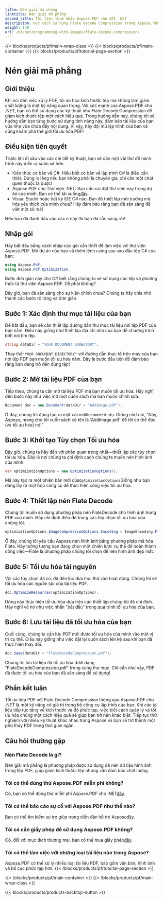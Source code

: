 ```yaml
---
title: Nén giải mã phẳng
linktitle: Nén giải mã phẳng
second_title: Tài liệu tham khảo Aspose.PDF cho API .NET
description: Học cách sử dụng Flate Decode Compression trong Aspose.PDF cho .NET. Tối ưu hóa kích thước tệp PDF hiệu quả với hướng dẫn từng bước này.
weight: 140
url: /vi/net/programming-with-images/flate-decode-compression/
---
```


{{< blocks/products/pf/main-wrap-class >}}
{{< blocks/products/pf/main-container >}}
{{< blocks/products/pf/tutorial-page-section >}}

# Nén giải mã phẳng

## Giới thiệu

Khi nói đến việc xử lý PDF, tối ưu hóa kích thước tệp mà không làm giảm chất lượng là một kỹ năng quan trọng. Với sức mạnh của Aspose.PDF cho .NET, bạn có thể sử dụng các kỹ thuật như Flate Decode Compression để giảm kích thước tệp một cách hiệu quả. Trong hướng dẫn này, chúng tôi sẽ hướng dẫn bạn từng bước sử dụng tính năng này, đảm bảo tài liệu của bạn vừa nhẹ vừa chứa đầy nội dung. Vì vậy, hãy đội mũ lập trình của bạn và cùng khám phá thế giới tối ưu hóa PDF!

## Điều kiện tiên quyết

Trước khi đi sâu vào các chi tiết kỹ thuật, bạn sẽ cần một vài thứ để hành trình này diễn ra suôn sẻ hơn:

- Kiến thức cơ bản về C#: Hiểu biết cơ bản về lập trình C# là điều cần thiết. Đừng lo lắng nếu bạn không phải là chuyên gia; chỉ cần một chút quen thuộc là được!
-  Aspose.PDF cho Thư viện .NET: Bạn cần cài đặt thư viện này trong dự án của mình. Bạn có thể tải xuống[đây](https://releases.aspose.com/pdf/net/).
- Visual Studio hoặc bất kỳ IDE C# nào: Bạn đã thiết lập môi trường mã hóa yêu thích của mình chưa? Hãy đảm bảo rằng bạn đã sẵn sàng để viết một số mã!

Nếu bạn đã đánh dấu vào các ô này thì bạn đã sẵn sàng rồi!

## Nhập gói

Hãy bắt đầu bằng cách nhập các gói cần thiết để làm việc với thư viện Aspose.PDF. Mở dự án của bạn và thêm lệnh using sau vào đầu tệp C# của bạn:

```csharp
using Aspose.Pdf;
using Aspose.Pdf.Optimization;
```

Bước đơn giản này cho C# biết rằng chúng ta sẽ sử dụng các lớp và phương thức từ thư viện Aspose.PDF. Dễ phải không?

Bây giờ, bạn đã sẵn sàng cho sự kiện chính chưa? Chúng ta hãy chia nhỏ thành các bước rõ ràng và đơn giản.

## Bước 1: Xác định thư mục tài liệu của bạn

Để bắt đầu, bạn sẽ cần thiết lập đường dẫn thư mục tài liệu nơi tệp PDF của bạn nằm. Điều này giống như thiết lập địa chỉ nhà của bạn để chương trình biết nơi tìm tệp.

```csharp
string dataDir = "YOUR DOCUMENT DIRECTORY";
```
 Thay thế`"YOUR DOCUMENT DIRECTORY"` với đường dẫn thực tế trên máy của bạn nơi tệp PDF bạn muốn tối ưu hóa nằm. Đây là bước đầu tiên để đảm bảo rằng bạn đang trỏ đến đúng tệp!

## Bước 2: Mở tài liệu PDF của bạn

Tiếp theo, chúng ta cần mở tài liệu PDF mà bạn muốn tối ưu hóa. Hãy nghĩ đến bước này như việc mở một cuốn sách mà bạn muốn chỉnh sửa.

```csharp
Document doc = new Document(dataDir + "AddImage.pdf");
```
 Ở đây, chúng tôi đang tạo ra một cái mới`Document`Ví dụ. Giống như nói, “Này, Aspose, mang cho tôi cuốn sách có tên là 'AddImage.pdf' để tôi có thể đọc (và tối ưu hóa) nó!”

## Bước 3: Khởi tạo Tùy chọn Tối ưu hóa

Bây giờ, chúng ta hãy đến với phần quan trọng nhất—thiết lập các tùy chọn tối ưu hóa. Đây là nơi chúng ta chỉ định cách chúng ta muốn nén hình ảnh của mình.

```csharp
var optimizationOptions = new OptimizationOptions();
```
 Mã này tạo ra một phiên bản mới của`OptimizationOptions`Giống như bạn đang lấy ra một hộp công cụ để thực hiện công việc tối ưu hóa.

## Bước 4: Thiết lập nén Flate Decode

Chúng tôi muốn sử dụng phương pháp nén FlateDecode cho hình ảnh trong PDF của mình. Hãy chỉ định điều đó trong các tùy chọn tối ưu hóa của chúng tôi.

```csharp
optimizationOptions.ImageCompressionOptions.Encoding = ImageEncoding.Flate;
```
Ở đây, chúng tôi yêu cầu Aspose nén hình ảnh bằng phương pháp mã hóa Flate. Hãy tưởng tượng bạn đang chọn một chiến lược cụ thể để hoàn thành công việc—Flate là phương pháp chúng tôi chọn để nén hình ảnh đẹp mắt.

## Bước 5: Tối ưu hóa tài nguyên

Với các tùy chọn đã có, đã đến lúc đưa mọi thứ vào hoạt động. Chúng tôi sẽ tối ưu hóa các nguồn lực của tài liệu PDF.

```csharp
doc.OptimizeResources(optimizationOptions);
```
Dòng này thực hiện tối ưu hóa dựa trên các thiết lập chúng tôi đã chỉ định. Hãy nghĩ về nó như việc nhấn "bắt đầu" trong quá trình tối ưu hóa của bạn.

## Bước 6: Lưu tài liệu đã tối ưu hóa của bạn

Cuối cùng, chúng ta cần lưu PDF mới được tối ưu hóa của mình vào một vị trí cụ thể. Điều này giống như việc đặt lại cuốn sách lên kệ sau khi bạn đã thực hiện thay đổi.

```csharp
doc.Save(dataDir + "FlateDecodeCompression.pdf");
```
Chúng tôi lưu tài liệu đã tối ưu hóa dưới dạng “FlateDecodeCompression.pdf” trong cùng thư mục. Chỉ cần như vậy, PDF đã được tối ưu hóa của bạn đã sẵn sàng để sử dụng!

## Phần kết luận

Tối ưu hóa PDF với Flate Decode Compression thông qua Aspose.PDF cho .NET là một kỹ năng có giá trị trong bộ công cụ lập trình của bạn. Khi các tài liệu tiếp tục tăng về kích thước và độ phức tạp, việc biết cách quản lý và tối ưu hóa chúng một cách hiệu quả sẽ giúp bạn trở nên khác biệt. Tiếp tục thử nghiệm với nhiều kỹ thuật khác nhau trong Aspose và bạn sẽ trở thành một phù thủy PDF trong thời gian ngắn.

## Câu hỏi thường gặp

### Nén Flate Decode là gì?  
Nén giải mã phẳng là phương pháp được sử dụng để nén dữ liệu hình ảnh trong tệp PDF, giúp giảm kích thước tệp nhưng vẫn đảm bảo chất lượng.

### Tôi có thể dùng thử Aspose.PDF miễn phí không?  
Có, bạn có thể dùng thử miễn phí Aspose.PDF cho .NET[đây](https://releases.aspose.com/).

### Tôi có thể báo cáo sự cố với Aspose.PDF như thế nào?  
 Bạn có thể tìm kiếm sự trợ giúp trong diễn đàn hỗ trợ Aspose[đây](https://forum.aspose.com/c/pdf/10).

### Tôi có cần giấy phép để sử dụng Aspose.PDF không?  
 Có, đối với mục đích thương mại, bạn có thể mua giấy phép[đây](https://purchase.aspose.com/buy).

### Tôi có thể làm việc với những loại tài liệu nào trong Aspose?  
Aspose.PDF có thể xử lý nhiều loại tài liệu PDF, bao gồm văn bản, hình ảnh và bố cục phức tạp hơn.
{{< /blocks/products/pf/tutorial-page-section >}}

{{< /blocks/products/pf/main-container >}}
{{< /blocks/products/pf/main-wrap-class >}}

{{< blocks/products/products-backtop-button >}}

